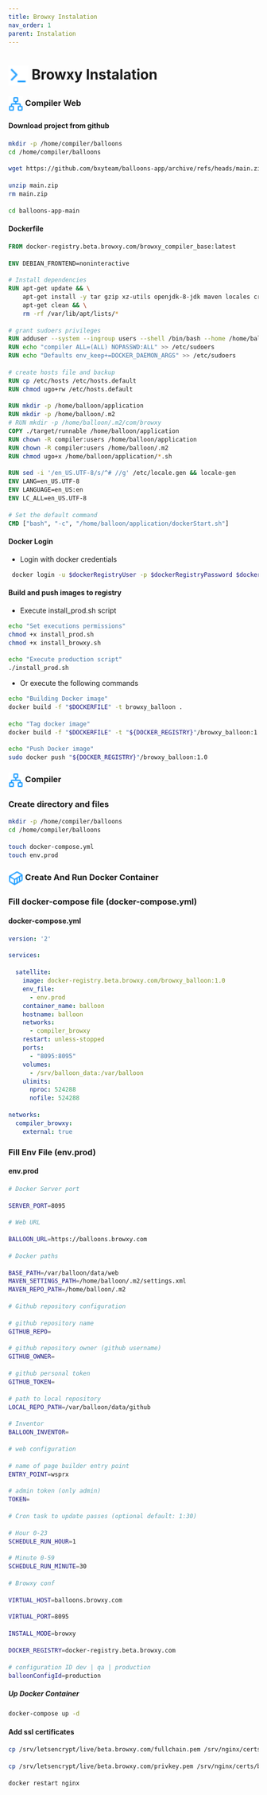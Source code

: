 ```yaml
---
title: Browxy Instalation
nav_order: 1
parent: Instalation
---
```

# <img style="vertical-align:middle; width: 40px; height:40px;" src="https://raw.githubusercontent.com/bxyteam/balloons/refs/heads/main/docs/images/terminal.png"> Browxy Instalation

### <img style="vertical-align:middle; width:30px; height:30px;" src="https://raw.githubusercontent.com/bxyteam/balloons/refs/heads/main/docs/images/network.png"> Compiler Web

#### Download project from github

```bash
mkdir -p /home/compiler/balloons
cd /home/compiler/balloons

wget https://github.com/bxyteam/balloons-app/archive/refs/heads/main.zip

unzip main.zip
rm main.zip

cd balloons-app-main
```

#### Dockerfile

```Dockerfile
FROM docker-registry.beta.browxy.com/browxy_compiler_base:latest

ENV DEBIAN_FRONTEND=noninteractive

# Install dependencies
RUN apt-get update && \
    apt-get install -y tar gzip xz-utils openjdk-8-jdk maven locales cron git unzip && \
    apt-get clean && \
    rm -rf /var/lib/apt/lists/*

# grant sudoers privileges
RUN adduser --system --ingroup users --shell /bin/bash --home /home/balloon compiler
RUN echo "compiler ALL=(ALL) NOPASSWD:ALL" >> /etc/sudoers
RUN echo "Defaults env_keep+=DOCKER_DAEMON_ARGS" >> /etc/sudoers

# create hosts file and backup
RUN cp /etc/hosts /etc/hosts.default
RUN chmod ugo+rw /etc/hosts.default

RUN mkdir -p /home/balloon/application
RUN mkdir -p /home/balloon/.m2
# RUN mkdir -p /home/balloon/.m2/com/browxy
COPY ./target/runnable /home/balloon/application
RUN chown -R compiler:users /home/balloon/application
RUN chown -R compiler:users /home/balloon/.m2
RUN chmod ugo+x /home/balloon/application/*.sh

RUN sed -i '/en_US.UTF-8/s/^# //g' /etc/locale.gen && locale-gen
ENV LANG=en_US.UTF-8
ENV LANGUAGE=en_US:en
ENV LC_ALL=en_US.UTF-8

# Set the default command
CMD ["bash", "-c", "/home/balloon/application/dockerStart.sh"]
```
#### Docker Login
* Login with docker credentials

```bash
 docker login -u $dockerRegistryUser -p $dockerRegistryPassword $dockerRegistryUrl
```

#### Build and push images to registry
* Execute install_prod.sh script

```bash
echo "Set executions permissions"
chmod +x install_prod.sh
chmod +x install_browxy.sh

echo "Execute production script"
./install_prod.sh
```
* Or execute the following commands

```bash
echo "Building Docker image"
docker build -f "$DOCKERFILE" -t browxy_balloon .

echo "Tag docker image"
docker build -f "$DOCKERFILE" -t "${DOCKER_REGISTRY}"/browxy_balloon:1.0 .

echo "Push Docker image"
sudo docker push "${DOCKER_REGISTRY}"/browxy_balloon:1.0
```

### <img style="vertical-align:middle; width:30px; height:30px;" src="https://raw.githubusercontent.com/bxyteam/balloons/refs/heads/main/docs/images/network.png"> Compiler

### Create directory and files

```bash
mkdir -p /home/compiler/balloons
cd /home/compiler/balloons

touch docker-compose.yml
touch env.prod
```

### <img style="vertical-align:middle; width:30px; height:30px;" src="https://raw.githubusercontent.com/bxyteam/balloons/refs/heads/main/docs/images/container.png"> Create And Run Docker Container

### Fill docker-compose file (docker-compose.yml)
#### docker-compose.yml

```yaml
version: '2'

services:

  satellite:
    image: docker-registry.beta.browxy.com/browxy_balloon:1.0
    env_file:
      - env.prod
    container_name: balloon
    hostname: balloon
    networks:
      - compiler_browxy
    restart: unless-stopped
    ports:
      - "8095:8095"
    volumes:
      - /srv/balloon_data:/var/balloon
    ulimits:
      nproc: 524288
      nofile: 524288

networks:
  compiler_browxy:
    external: true
```

### Fill Env File (env.prod)

#### env.prod

```bash
# Docker Server port

SERVER_PORT=8095

# Web URL

BALLOON_URL=https://balloons.browxy.com

# Docker paths

BASE_PATH=/var/balloon/data/web
MAVEN_SETTINGS_PATH=/home/balloon/.m2/settings.xml
MAVEN_REPO_PATH=/home/balloon/.m2

# Github repository configuration

# github repository name
GITHUB_REPO=

# github repository owner (github username)
GITHUB_OWNER=

# github personal token
GITHUB_TOKEN=

# path to local repository
LOCAL_REPO_PATH=/var/balloon/data/github

# Inventor
BALLOON_INVENTOR=

# web configuration

# name of page builder entry point
ENTRY_POINT=wsprx

# admin token (only admin)
TOKEN=

# Cron task to update passes (optional default: 1:30)

# Hour 0-23
SCHEDULE_RUN_HOUR=1

# Minute 0-59
SCHEDULE_RUN_MINUTE=30

# Browxy conf

VIRTUAL_HOST=balloons.browxy.com

VIRTUAL_PORT=8095

INSTALL_MODE=browxy

DOCKER_REGISTRY=docker-registry.beta.browxy.com

# configuration ID dev | qa | production
balloonConfigId=production
```

##### Up Docker Container

```bash
docker-compose up -d
```
#### Add ssl certificates

```bash
cp /srv/letsencrypt/live/beta.browxy.com/fullchain.pem /srv/nginx/certs/balloons.browxy.com.crt

cp /srv/letsencrypt/live/beta.browxy.com/privkey.pem /srv/nginx/certs/balloons.browxy.com.key

docker restart nginx
```
